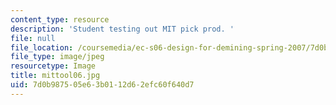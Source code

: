 ```yaml
---
content_type: resource
description: 'Student testing out MIT pick prod. '
file: null
file_location: /coursemedia/ec-s06-design-for-demining-spring-2007/7d0b987505e63b0112d62efc60f640d7_mittool06.jpg
file_type: image/jpeg
resourcetype: Image
title: mittool06.jpg
uid: 7d0b9875-05e6-3b01-12d6-2efc60f640d7
---
```

